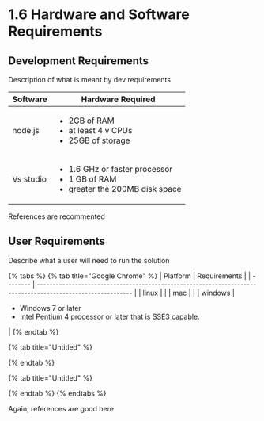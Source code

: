 # 1.6 Hardware and Software Requirements

## Development Requirements

Description of what is meant by dev requirements

| Software  | Hardware Required                                                                                               |
| --------- | --------------------------------------------------------------------------------------------------------------- |
| node.js   | <p></p><ul><li>2GB of RAM</li><li>at least 4 v CPUs</li><li>25GB of storage</li></ul>                           |
| Vs studio | <p></p><ul><li>1.6 GHz or faster processor</li><li>1 GB of RAM</li><li>greater  the 200MB disk space </li></ul> |

References are recommented

## User Requirements

Describe what a user will need to run the solution

{% tabs %}
{% tab title="Google Chrome" %}
| Platform | Requirements                                                                                                 |
| -------- | ------------------------------------------------------------------------------------------------------------ |
| linux    |                                                                                                              |
| mac      |                                                                                                              |
| windows  | <p></p><ul><li>Windows 7 or later</li><li>Intel Pentium 4 processor or later that is SSE3 capable.</li></ul> |
{% endtab %}

{% tab title="Untitled" %}

{% endtab %}

{% tab title="Untitled" %}

{% endtab %}
{% endtabs %}

Again, references are good here
